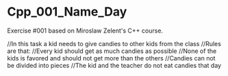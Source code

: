 # Cpp_001_Name_Day
Exercise #001 based on Miroslaw Zelent's C++ course.

//In this task a kid needs to give candies to other kids from the class
//Rules are that:
//Every kid should get as much candies as possible
//None of the kids is favored and should not get more than the others
//Candies can not be divided into pieces
//The kid and the teacher do not eat candies that day

